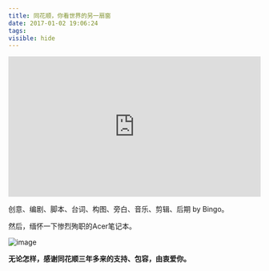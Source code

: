 ```yaml
---
title: 同花顺，你看世界的另一扇窗
date: 2017-01-02 19:06:24
tags:
visible: hide
---
```


<iframe frameborder="0" height="280" width="100%" src="https://v.qq.com/iframe/player.html?vid=j0336l2uclo&tiny=0&auto=0" allowfullscreen></iframe>

<!-- more -->

创意、编剧、脚本、台词、构图、旁白、音乐、剪辑、后期 by Bingo。

然后，缅怀一下惨烈殉职的Acer笔记本。

![image](http://omho9kf1d.bkt.clouddn.com/WechatIMG158.jpeg)

**无论怎样，感谢同花顺三年多来的支持、包容，由衷爱你。**